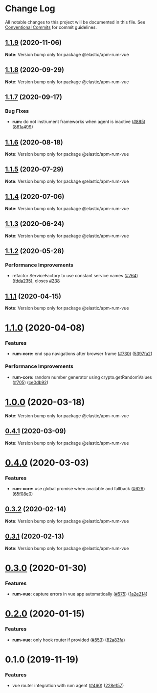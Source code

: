 # Change Log

All notable changes to this project will be documented in this file.
See [Conventional Commits](https://conventionalcommits.org) for commit guidelines.

## [1.1.9](https://github.com/elastic/apm-agent-rum-js/compare/@elastic/apm-rum-vue@1.1.8...@elastic/apm-rum-vue@1.1.9) (2020-11-06)

**Note:** Version bump only for package @elastic/apm-rum-vue





## [1.1.8](https://github.com/elastic/apm-agent-rum-js/compare/@elastic/apm-rum-vue@1.1.7...@elastic/apm-rum-vue@1.1.8) (2020-09-29)

**Note:** Version bump only for package @elastic/apm-rum-vue





## [1.1.7](https://github.com/elastic/apm-agent-rum-js/compare/@elastic/apm-rum-vue@1.1.6...@elastic/apm-rum-vue@1.1.7) (2020-09-17)


### Bug Fixes

* **rum:** do not instrument frameworks when agent is inactive ([#885](https://github.com/elastic/apm-agent-rum-js/issues/885)) ([861a499](https://github.com/elastic/apm-agent-rum-js/commit/861a499b0fa6f524e590a2e8368e8e1a2bbac684))





## [1.1.6](https://github.com/elastic/apm-agent-rum-js/compare/@elastic/apm-rum-vue@1.1.5...@elastic/apm-rum-vue@1.1.6) (2020-08-18)

**Note:** Version bump only for package @elastic/apm-rum-vue





## [1.1.5](https://github.com/elastic/apm-agent-rum-js/compare/@elastic/apm-rum-vue@1.1.4...@elastic/apm-rum-vue@1.1.5) (2020-07-29)

**Note:** Version bump only for package @elastic/apm-rum-vue





## [1.1.4](https://github.com/elastic/apm-agent-rum-js/compare/@elastic/apm-rum-vue@1.1.3...@elastic/apm-rum-vue@1.1.4) (2020-07-06)

**Note:** Version bump only for package @elastic/apm-rum-vue





## [1.1.3](https://github.com/elastic/apm-agent-rum-js/compare/@elastic/apm-rum-vue@1.1.2...@elastic/apm-rum-vue@1.1.3) (2020-06-24)

**Note:** Version bump only for package @elastic/apm-rum-vue





## [1.1.2](https://github.com/elastic/apm-agent-rum-js/compare/@elastic/apm-rum-vue@1.1.1...@elastic/apm-rum-vue@1.1.2) (2020-05-28)


### Performance Improvements

* refactor ServiceFactory to use constant service names ([#764](https://github.com/elastic/apm-agent-rum-js/issues/764)) ([fdda235](https://github.com/elastic/apm-agent-rum-js/commit/fdda23555b418166727d85f143e84a16079d83e6)), closes [#238](https://github.com/elastic/apm-agent-rum-js/issues/238)





## [1.1.1](https://github.com/elastic/apm-agent-rum-js/compare/@elastic/apm-rum-vue@1.1.0...@elastic/apm-rum-vue@1.1.1) (2020-04-15)

**Note:** Version bump only for package @elastic/apm-rum-vue





# [1.1.0](https://github.com/elastic/apm-agent-rum-js/compare/@elastic/apm-rum-vue@1.0.0...@elastic/apm-rum-vue@1.1.0) (2020-04-08)


### Features

* **rum-core:** end spa navigations after browser frame ([#730](https://github.com/elastic/apm-agent-rum-js/issues/730)) ([5397fa2](https://github.com/elastic/apm-agent-rum-js/commit/5397fa22eb88c080f7a6d07ef5b89dfefc572fb3))


### Performance Improvements

* **rum-core:** random number generator using crypto.getRandomValues ([#705](https://github.com/elastic/apm-agent-rum-js/issues/705)) ([ce0db92](https://github.com/elastic/apm-agent-rum-js/commit/ce0db92d1ba057def0c81595340de4e9e59c4872))





# [1.0.0](https://github.com/elastic/apm-agent-rum-js/compare/@elastic/apm-rum-vue@0.4.1...@elastic/apm-rum-vue@1.0.0) (2020-03-18)

**Note:** Version bump only for package @elastic/apm-rum-vue





## [0.4.1](https://github.com/elastic/apm-agent-rum-js/compare/@elastic/apm-rum-vue@0.4.0...@elastic/apm-rum-vue@0.4.1) (2020-03-09)

**Note:** Version bump only for package @elastic/apm-rum-vue





# [0.4.0](https://github.com/elastic/apm-agent-rum-js/compare/@elastic/apm-rum-vue@0.3.2...@elastic/apm-rum-vue@0.4.0) (2020-03-03)


### Features

* **rum-core:** use global promise when available and fallback ([#629](https://github.com/elastic/apm-agent-rum-js/issues/629)) ([65f08e0](https://github.com/elastic/apm-agent-rum-js/commit/65f08e06d2819a5ba76f476d9a4bc1dfd7fe788b))





## [0.3.2](https://github.com/elastic/apm-agent-rum-js/compare/@elastic/apm-rum-vue@0.3.1...@elastic/apm-rum-vue@0.3.2) (2020-02-14)

**Note:** Version bump only for package @elastic/apm-rum-vue





## [0.3.1](https://github.com/elastic/apm-agent-rum-js/compare/@elastic/apm-rum-vue@0.3.0...@elastic/apm-rum-vue@0.3.1) (2020-02-13)

**Note:** Version bump only for package @elastic/apm-rum-vue





# [0.3.0](https://github.com/elastic/apm-agent-rum-js/compare/@elastic/apm-rum-vue@0.2.0...@elastic/apm-rum-vue@0.3.0) (2020-01-30)


### Features

* **rum-vue:** capture errors in vue app automatically ([#575](https://github.com/elastic/apm-agent-rum-js/issues/575)) ([1a2e214](https://github.com/elastic/apm-agent-rum-js/commit/1a2e2148ca91ff7073b898963d73631233eb3b99))





# [0.2.0](https://github.com/elastic/apm-agent-rum-js/compare/@elastic/apm-rum-vue@0.1.0...@elastic/apm-rum-vue@0.2.0) (2020-01-15)


### Features

* **rum-vue:** only hook router if provided ([#553](https://github.com/elastic/apm-agent-rum-js/issues/553)) ([82a83fa](https://github.com/elastic/apm-agent-rum-js/commit/82a83fab84151575405443d342147e7459441b81))





# 0.1.0 (2019-11-19)

### Features

* vue router integration with rum agent ([#460](https://github.com/elastic/apm-agent-rum-js/issues/460)) ([228e157](https://github.com/elastic/apm-agent-rum-js/commit/228e157))
